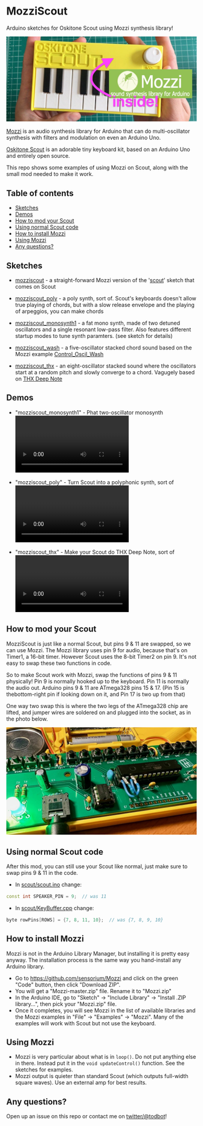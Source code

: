 # MozziScout

Arduino sketches for Oskitone Scout using Mozzi synthesis library!

<img src="./docs/mozziscout_header.jpg" />

[Mozzi](https://sensorium.github.io/Mozzi/) is an audio synthesis library for Arduino
that can do multi-oscillator synthesis with filters and modulation on even an Arduino Uno.

[Oskitone Scout](https://www.oskitone.com/product/scout-synth-diy-electronics-kit)
is an adorable tiny keyboard kit, based on an Arduino Uno and entirely open source.

This repo shows some examples of using Mozzi on Scout, along with the small mod needed to make it work.

## Table of contents

* [Sketches](#sketches)
* [Demos](#demos)
* [How to mod your Scout](#how-to-mod-your-scout)
* [Using normal Scout code](#using-normal-scout-code)
* [How to install Mozzi](#how-to-install-mozzi)
* [Using Mozzi](#using-mozzi)
* [Any questions?](#any-questions)


## Sketches

- [mozziscout](mozziscout/) - a straight-forward Mozzi version of the '[scout](https://github.com/oskitone/scout/blob/main/arduino/scout/scout.ino)' sketch that comes on Scout

- [mozziscout_poly](mozziscout_poly/) - a poly synth, sort of. Scout's keyboards doesn't allow true
playing of chords, but with a slow release envelope and the playing of arpeggios, you can make chords

- [mozziscout_monosynth1](mozziscout_monosynth1/) - a fat mono synth, made of two detuned oscillators
and a single resonant low-pass filter.  Also features different startup modes to tune synth paramters.
(see sketch for details)

- [mozziscout_wash](mozziscout_wash/) - a five-oscillator stacked chord sound based on the Mozzi example
[Control_Oscil_Wash](https://github.com/sensorium/Mozzi/blob/master/examples/02.Control/Control_Oscil_Wash/Control_Oscil_Wash.ino)

- [mozziscout_thx](mozziscout_thx/) - an eight-oscillator stacked sound where the oscillators start at a random pitch and slowly converge to a chord. Vagugely based on [THX Deep Note](https://en.wikipedia.org/wiki/Deep_Note)


## Demos

* "mozziscout_monosynth1" - Phat two-oscillator monosynth
  <video controls src="https://user-images.githubusercontent.com/274093/146259658-660f73e4-ada4-4644-8b9a-44deefcc8644.mp4"></video>

* "mozziscout_poly" - Turn Scout into a polyphonic synth, sort of
  <video controls src="https://user-images.githubusercontent.com/274093/145933351-45c38eea-6b29-4ec0-b800-44b9021e631d.mp4"></video>

* "mozziscout_thx" - Make your Scout do THX Deep Note, sort of
  <video controls src="https://user-images.githubusercontent.com/274093/145933155-d71aab6e-c19b-4d4a-ba7b-1610026e639d.mp4"></video>  


## How to mod your Scout

MozziScout is just like a normal Scout, but pins 9 & 11 are swapped, so we can use Mozzi.
The Mozzi library uses pin 9 for audio, because that's on Timer1, a 16-bit timer.
However Scout uses the 8-bit Timer2 on pin 9. It's not easy to swap these two functions in code.

So to make Scout work with Mozzi, swap the functions of pins 9 & 11 physically!
Pin 9 is normally hooked up to the keyboard. Pin 11 is normally the audio out.
Arduino pins 9 & 11 are ATmega328 pins 15 & 17. (Pin 15  is thebottom-right pin if looking down on it, and Pin 17 is two up from that)

One way two swap this is where the two legs of the ATmega328 chip are lifted,
and jumper wires are soldered on and plugged into the socket, as in the photo below.

<img src="./docs/mozziscout_pins.jpg" />


## Using normal Scout code

After this mod, you can still use your Scout like normal, just make sure to swap pins 9 & 11 in the code.

- In [scout/scout.ino](https://github.com/oskitone/scout/blob/main/arduino/scout/scout.ino) change:

```c++
const int SPEAKER_PIN = 9;  // was 11
```

- In [scout/KeyBuffer.cpp](https://github.com/oskitone/scout/blob/main/arduino/scout/KeyBuffer.cpp) change:

```c++
byte rowPins[ROWS] = {7, 8, 11, 10};  // was {7, 8, 9, 10}
```


## How to install Mozzi

Mozzi is not in the Arduino Library Manager, but installing it is pretty easy anyway.
The installation process is the same way you hand-install any Arduino library.

- Go to https://github.com/sensorium/Mozzi and click on the green "Code" button,
then click "Download ZIP".
- You will get a "Mozzi-master.zip" file. Rename it to "Mozzi.zip"
- In the Arduino IDE, go to "Sketch" -> "Include Library" -> "Install .ZIP library...", then pick your "Mozzi.zip" file.
- Once it completes, you will see Mozzi in the list of available libraries and the Mozzi examples
in "File" -> "Examples" -> "Mozzi".  Many of the examples will work with Scout but not use the keyboard.


## Using Mozzi

- Mozzi is very particular about what is in `loop()`. Do not put anything else in there.
  Instead put it in the `void updateControl()` function. See the sketches for examples.
- Mozzi output is quieter than standard Scout (which outputs full-width square waves).
  Use an external amp for best results.

## Any questions?

Open up an issue on this repo or contact me on [twitter/@todbot](https://twitter.com/todbot)!
